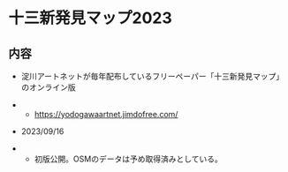 # 十三新発見マップ2023

## 内容
* 淀川アートネットが毎年配布しているフリーペーパー「十三新発見マップ」のオンライン版
* * https://yodogawaartnet.jimdofree.com/

* 2023/09/16
* * 初版公開。OSMのデータは予め取得済みとしている。